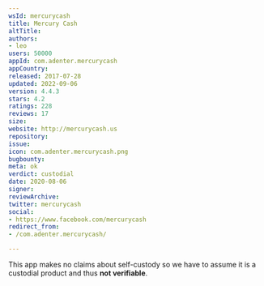 ```yaml
---
wsId: mercurycash
title: Mercury Cash
altTitle: 
authors:
- leo
users: 50000
appId: com.adenter.mercurycash
appCountry: 
released: 2017-07-28
updated: 2022-09-06
version: 4.4.3
stars: 4.2
ratings: 228
reviews: 17
size: 
website: http://mercurycash.us
repository: 
issue: 
icon: com.adenter.mercurycash.png
bugbounty: 
meta: ok
verdict: custodial
date: 2020-08-06
signer: 
reviewArchive: 
twitter: mercurycash
social:
- https://www.facebook.com/mercurycash
redirect_from:
- /com.adenter.mercurycash/

---
```


This app makes no claims about self-custody so we have to assume it is a
custodial product and thus **not verifiable**.

